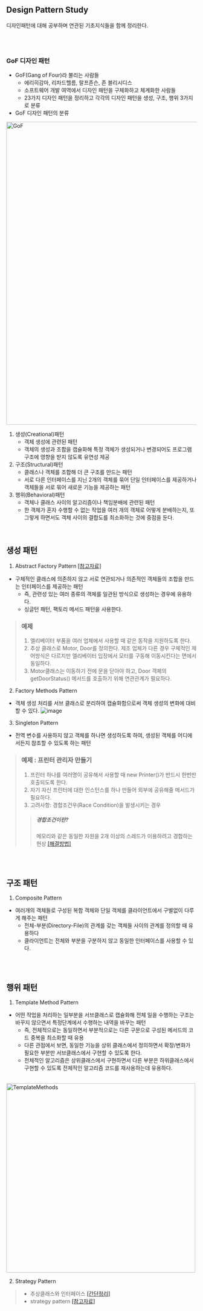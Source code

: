 
## Design Pattern Study
디자인패턴에 대해 공부하며 연관된 기초지식들을 함께 정리한다.

<br/>
<br/>


### GoF 디자인 패턴
- GoF(Gang of Four)라 불리는 사람들 
  - 에리히감마, 리차드헬름, 랄프존슨, 존 블리시디스
  - 소프트웨어 개발 여역에서 디자인 패턴을 구체화하고 체계화한 사람들
  - 23가지 디자인 패턴을 정리하고 각각의 디자인 패턴을 생성, 구조, 행위 3가지로 분류
- GoF 디자인 패턴의 분류<br>
<img width="800" alt="GoF" src="https://user-images.githubusercontent.com/67686761/108626218-67c5de00-7492-11eb-9bf8-fa32b7c68e7b.png">

1. 생성(Creational)패턴
    - 객체 생성에 관련된 패턴
    - 객체의 생성과 조합을 캡슐화해 특정 객체가 생성되거나 변경되어도 프로그램 구조에 영향을 받지 않도록 유연성 제공
2. 구조(Structural)패턴
    - 클래스나 객체를 조합해 더 큰 구조를 만드는 패턴
    - 서로 다른 인터페이스를 지닌 2개의 객체를 묶어 단일 인터페이스를 제공하거나 객체들을 서로 묶어 새로운 기능을 제공하는 패턴
3. 행위(Behavioral)패턴
    - 객체나 클래스 사이의 알고리즘이나 책임분배에 관련된 패턴
    - 한 객체가 혼자 수행할 수 없는 작업을 여러 개의 객체로 어떻게 분배하는지, 또 그렇게 하면서도 객체 사이의 결합도를 최소화하는 것에 중점을 둔다.

<br/>

## 생성 패턴
1. Abstract Factory Pattern [[참고자료]](https://gmlwjd9405.github.io/2018/08/08/abstract-factory-pattern.html)
- 구체적인 클래스에 의존하지 않고 서로 연관되거나 의존적인 객체들의 조합을 만드는 인터페이스를 제공하는 패턴
  - 즉, 관련성 있는 여러 종류의 객체를 일관된 방식으로 생성하는 경우에 유용하다.
  - 싱글턴 패턴, 팩토리 메서드 패턴을 사용한다.
 
> ### 예제 
> 1) 엘리베이터 부품을 여러 업체에서 사용할 때 같은 동작을 지원하도록 한다. 
> 2) 추상 클래스로 Motor, Door를 정의한다. 제조 업체가 다른 경우 구체적인 제어방식은 다르지만 엘리베이터 입장에서 모터를 구동해 이동시킨다는 면에서 동일하다.
> 3) Motor클래스는 이동하기 전에 문을 닫아야 하고, Door 객체의 getDoorStatus() 메서드를 호출하기 위해 연관관계가 필요하다. 


2. Factory Methods Pattern
- 객체 생성 처리를 서브 클래스로 분리하여 캡슐화함으로써 객체 생성의 변화에 대비할 수 있다. 
![image](https://user-images.githubusercontent.com/67686761/108626507-da838900-7493-11eb-8aee-2efc418b0687.png)


3. Singleton Pattern
- 전역 변수를 사용하지 않고 객체를 하나면 생성하도록 하여, 생성된 객체를 어디에서든지 참조할 수 있도록 하는 패턴

> ### 예제 : 프린터 관리자 만들기
> 1) 프린터 하나를 여러명이 공유해서 사용할 때 new Printer()가 반드시 한번만 호출되도록 한다.
> 2) 자기 자신 프린터에 대한 인스턴스를 하나 만들어 외부에 공유해줄 메서드가 필요하다.
> 3) 고려사항: 경합조건우(Race Condition)을 발생시키는 경우  
> > ##### 경합조건이란? 
> > 메모리와 같은 동일한 자원을 2개 이상의 스레드가 이용하려고 경합하는 현상 [[해결방법]](https://gmlwjd9405.github.io/2018/07/06/singleton-pattern.html)


<br/>
<br/>


## 구조 패턴
1. Composite Pattern
- 여러개의 객체들로 구성된 복합 객체와 단일 객체를 클라이언트에서 구별없이 다루게 해주는 패턴
  - 전체-부분(Directory-File)의 관계를 갖는 객체들 사이의 관계를 정의할 때 유용하다
  - 클라이언트는 전체와 부분을 구분하지 않고 동일한 인터페이스를 사용할 수 있다. 




<br/>
<br/>


## 행위 패턴 
1. Template Method Pattern
- 어떤 작업을 처리하는 일부분을 서브클래스로 캡슐화해 전체 일을 수행하는 구조는 바꾸지 않으면서 특정단계에서 수행하는 내역을 바꾸는 패턴
  - 즉, 전체적으로는 동일하면서 부분적으로는 다른 구문으로 구성된 메서드의 코드 중복을 최소화할 때 유용
  - 다른 관점에서 보면, 동일한 기능을 상위 클래스에서 정의하면서 확장/변화가 필요한 부분만 서브클래스에서 구현할 수 있도록 한다.
  - 전체적인 알고리즘은 상위클래스에서 구현하면서 다른 부분은 하위클래스에서 구현할 수 있도록 전체적인 알고리즘 코드를 재사용하는데 유용하다.
<br>
<img width="500" align="center" alt="TemplateMethods" src="https://user-images.githubusercontent.com/67686761/108629456-4d483080-74a3-11eb-90c0-4021355e9df5.png">


2. Strategy Pattern
>  * 추상클래스와 인터페이스 [[간단정리]](https://pro-growth.tistory.com/213)
>  * strategy pattern [[참고자료]](https://gmlwjd9405.github.io/2018/07/06/strategy-pattern.html)
